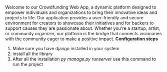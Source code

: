 Welcome to our Crowdfunding Web App, a dynamic platform designed to empower individuals and organizations to bring their innovative ideas and projects to life. Our application provides a user-friendly and secure environment for creators to showcase their initiatives and for backers to support causes they are passionate about. Whether you're a startup, artist, or community organizer, our platform is the bridge that connects visionaries with the community eager to make a positive impact.
**Configuration steps**
1. Make sure you have django installed in your system
2. install all the library
3. After all the installation *py manage.py runserver* use this command to run the project
